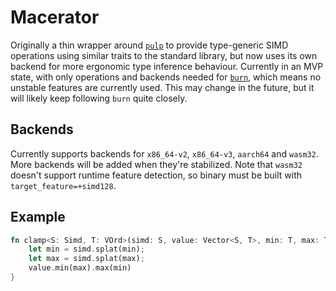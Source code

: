 # Macerator

Originally a thin wrapper around [`pulp`](https://github.com/sarah-quinones/pulp) to provide type-generic SIMD
operations using similar traits to the standard library, but now uses its own backend for more ergonomic
type inference behaviour. Currently in an MVP state, with only operations and backends needed for
[`burn`](https://github.com/tracel-ai/burn), which means no unstable features are currently used. This
may change in the future, but it will likely keep following `burn` quite closely.

## Backends

Currently supports backends for `x86_64-v2`, `x86_64-v3`, `aarch64` and `wasm32`. More backends will
be added when they're stabilized. Note that `wasm32` doesn't support runtime feature detection, so
binary must be built with `target_feature=+simd128`.

## Example

```rust
fn clamp<S: Simd, T: VOrd>(simd: S, value: Vector<S, T>, min: T, max: T) -> Vector<S, T> {
    let min = simd.splat(min);
    let max = simd.splat(max);
    value.min(max).max(min)
}
```
